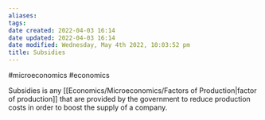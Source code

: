 ```yaml
---
aliases: 
tags: 
date created: 2022-04-03 16:14
date updated: 2022-04-03 16:14
date modified: Wednesday, May 4th 2022, 10:03:52 pm
title: Subsidies
---
```


#microeconomics #economics

Subsidies is any [[Economics/Microeconomics/Factors of Production|factor of production]] that are provided by the government to reduce production costs in order to boost the supply of a company. 
